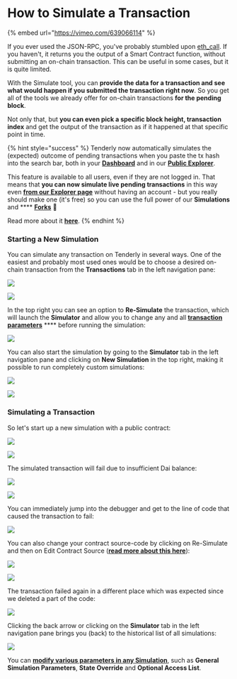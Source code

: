 # How to Simulate a Transaction

{% embed url="https://vimeo.com/639066114" %}

If you ever used the JSON-RPC, you've probably stumbled upon [eth\_call](https://github.com/ethereum/wiki/wiki/JSON-RPC#eth\_call). If you haven't, it returns you the output of a Smart Contract function, without submitting an on-chain transaction. This can be useful in some cases, but it is quite limited.

With the Simulate tool, you can **provide the data for a transaction and see what would happen if you submitted the transaction right now**. So you get all of the tools we already offer for on-chain transactions **for the pending block**.&#x20;

Not only that, but **you can even pick a specific block height, transaction index** and get the output of the transaction as if it happened at that specific point in time.

{% hint style="success" %}
Tenderly now automatically simulates the (expected) outcome of pending transactions when you paste the tx hash into the search bar, both in your [**Dashboard**](https://dashboard.tenderly.co/) and in our [**Public Explorer**](https://dashboard.tenderly.co/explorer).

This feature is available to all users, even if they are not logged in. That means that **you can now simulate live pending transactions** in this way even [**from our Explorer page**](https://dashboard.tenderly.co/explorer) without having an account - but you really should make one (it's free) so you can use the full power of our **Simulations** and **** [**Forks**](../how-to-create-a-fork/) 🚀

Read more about it [**here**](../../monitoring/contracts/mempool-and-simulating-pending-transactions.md).
{% endhint %}

### Starting a New Simulation

You can simulate any transaction on Tenderly in several ways. One of the easiest and probably most used ones would be to choose a desired on-chain transaction from the **Transactions** tab in the left navigation pane:

![](<../../.gitbook/assets/Screenshot 2021-10-14 at 17.00.15.png>)

![](<../../.gitbook/assets/Screenshot 2021-10-14 at 17.00.34.png>)

In the top right you can see an option to **Re-Simulate** the transaction, which will launch the **Simulator** and allow you to change any and all [**transaction parameters**](transaction-parameters.md) **** before running the simulation:

![](<../../.gitbook/assets/Screenshot 2022-02-25 at 10.50.15.png>)

You can also start the simulation by going to the **Simulator** tab in the left navigation pane and clicking on **New Simulation** in the top right, making it possible to run completely custom simulations:

![](<../../.gitbook/assets/Screenshot 2021-10-14 at 17.04.05.png>)

![](<../../.gitbook/assets/Screenshot 2022-02-25 at 10.50.40.png>)

### Simulating a Transaction

So let's start up a new simulation with a public contract:

![](<../../.gitbook/assets/Screenshot 2021-10-15 at 09.40.19.png>)

![](<../../.gitbook/assets/Screenshot 2021-10-15 at 09.50.37.png>)

The simulated transaction will fail due to insufficient Dai balance:

![](<../../.gitbook/assets/Screenshot 2021-10-15 at 09.50.56.png>)

![](<../../.gitbook/assets/Screenshot 2021-10-15 at 09.51.46.png>)

You can immediately jump into the debugger and get to the line of code that caused the transaction to fail:

![](<../../.gitbook/assets/Screenshot 2021-10-15 at 09.56.14.png>)

You can also change your contract source-code by clicking on Re-Simulate and then on Edit Contract Source ([**read more about this here**](editing-contract-source.md)):

![](<../../.gitbook/assets/Screenshot 2021-10-15 at 10.00.53.png>)

![](<../../.gitbook/assets/Screenshot 2021-10-15 at 10.00.07.png>)

The transaction failed again in a different place which was expected since we deleted a part of the code:

![](<../../.gitbook/assets/Screenshot 2021-10-15 at 10.01.36.png>)

Clicking the back arrow or clicking on the **Simulator** tab in the left navigation pane brings you (back) to the historical list of all simulations:

![](<../../.gitbook/assets/Screenshot 2021-10-15 at 10.19.02.png>)

You can [**modify various parameters in any Simulation**](transaction-parameters.md), such as **General Simulation Parameters**, **State Override** and **Optional Access List**.
